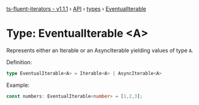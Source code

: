 [ts-fluent-iterators - v1.1.1](../../README.md) › [API](../index.md) › [types](../index.md#Types) › [EventualIterable](eventual_iterable.md)

# Type: EventualIterable <**A**>

Represents either an Iterable or an AsyncIterable yielding values of
type `A`.
  
Definition:
```typescript
type EventualIterable<A> = Iterable<A> | AsyncIterable<A>
```

Example:
```typescript
const numbers: EventualIterable<number> = [1,2,3];
```

